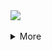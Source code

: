 <a href="https://maanex.me/">
  <img src="https://github-readme-stats.vercel.app/api?username=Maanex&show_icons=true" />
</a>
<br>
<br>
<details>
  <summary>More</summary>
  <a href="https://maanex.me/">
    <img align="left" src="https://github-readme-stats.vercel.app/api/top-langs/?username=Maanex&layout=compact" />
  </a>
</details>
